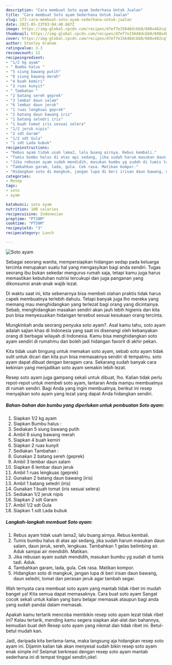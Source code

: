 ```yaml
---
description: "Cara membuat Soto ayam Sederhana Untuk Jualan"
title: "Cara membuat Soto ayam Sederhana Untuk Jualan"
slug: 173-cara-membuat-soto-ayam-sederhana-untuk-jualan
date: 2021-05-23T03:04:40.687Z
image: https://img-global.cpcdn.com/recipes/d7ef7e15648dcbb0/680x482cq70/soto-ayam-foto-resep-utama.jpg
thumbnail: https://img-global.cpcdn.com/recipes/d7ef7e15648dcbb0/680x482cq70/soto-ayam-foto-resep-utama.jpg
cover: https://img-global.cpcdn.com/recipes/d7ef7e15648dcbb0/680x482cq70/soto-ayam-foto-resep-utama.jpg
author: Stanley Graham
ratingvalue: 3.3
reviewcount: 12
recipeingredient:
- "1/2 kg ayam"
- " Bumbu halus "
- "5 siung bawang putih"
- "8 siung bawang merah"
- "4 buah kemiri"
- "2 ruas kunyit"
- " Tambahan "
- "2 batang sereh geprek"
- "3 lembar daun salam"
- "6 lembar daun jeruk"
- "1 ruas lengkuas geprek"
- "2 batang daun bawang iris"
- "1 batang seledri iris"
- "1 buah tomat iris sesuai selera"
- "1/2 jeruk nipis"
- "2 sdt Garam"
- "1/2 sdt Gula"
- "1 sdt Lada bubuk"
recipeinstructions:
- "Rebus ayam tidak usah lama2, lalu buang airnya. Rebus kembali."
- "Tumis bumbu halus di atas api sedang, jika sudah harum masukan daun salam, daun jeruk, sereh, lengkuas. Tambahkan 1 gelas belimbing air. Aduk sampai air mendidih. Matikan."
- "Jika rebusan ayam sudah mendidih, masukan bumbu yg sudah di tumis tadi. Aduk."
- "Tambahkan garam, lada, gula. Cek rasa. Matikan kompor."
- "Hidangkan soto di mangkuk, jangan lupa di beri irisan daun bawang, daun seledri, tomat dan perasan jeruk agar tambah segar."
categories:
- Resep
tags:
- soto
- ayam

katakunci: soto ayam 
nutrition: 100 calories
recipecuisine: Indonesian
preptime: "PT28M"
cooktime: "PT50M"
recipeyield: "3"
recipecategory: Lunch

---
```



![Soto ayam](https://img-global.cpcdn.com/recipes/d7ef7e15648dcbb0/680x482cq70/soto-ayam-foto-resep-utama.jpg)

Sebagai seorang wanita, mempersiapkan hidangan sedap pada keluarga tercinta merupakan suatu hal yang mengasyikan bagi anda sendiri. Tugas seorang ibu bukan sekedar mengurus rumah saja, tetapi kamu juga harus memastikan kebutuhan nutrisi tercukupi dan juga panganan yang dikonsumsi anak-anak wajib lezat.

Di waktu  saat ini, kita sebenarnya bisa membeli olahan praktis tidak harus capek membuatnya terlebih dahulu. Tetapi banyak juga lho mereka yang memang mau menghidangkan yang terlezat bagi orang yang dicintainya. Sebab, menghidangkan masakan sendiri akan jauh lebih higienis dan kita pun bisa menyesuaikan hidangan tersebut sesuai kesukaan orang tercinta. 



Mungkinkah anda seorang penyuka soto ayam?. Asal kamu tahu, soto ayam adalah sajian khas di Indonesia yang saat ini disenangi oleh kebanyakan orang di berbagai wilayah di Indonesia. Kamu bisa menghidangkan soto ayam sendiri di rumahmu dan boleh jadi hidangan favorit di akhir pekan.

Kita tidak usah bingung untuk memakan soto ayam, sebab soto ayam tidak sulit untuk dicari dan kita pun bisa memasaknya sendiri di tempatmu. soto ayam dapat dibuat dengan beragam cara. Sekarang sudah banyak cara kekinian yang menjadikan soto ayam semakin lebih lezat.

Resep soto ayam juga gampang sekali untuk dibuat, lho. Kalian tidak perlu repot-repot untuk membeli soto ayam, lantaran Anda mampu membuatnya di rumah sendiri. Bagi Anda yang ingin membuatnya, berikut ini resep menyajikan soto ayam yang lezat yang dapat Anda hidangkan sendiri.

<!--inarticleads1-->

##### Bahan-bahan dan bumbu yang diperlukan untuk pembuatan Soto ayam:

1. Siapkan 1/2 kg ayam
1. Siapkan  Bumbu halus :
1. Sediakan 5 siung bawang putih
1. Ambil 8 siung bawang merah
1. Siapkan 4 buah kemiri
1. Siapkan 2 ruas kunyit
1. Sediakan  Tambahan :
1. Gunakan 2 batang sereh (geprek)
1. Ambil 3 lembar daun salam
1. Siapkan 6 lembar daun jeruk
1. Ambil 1 ruas lengkuas (geprek)
1. Gunakan 2 batang daun bawang (iris)
1. Ambil 1 batang seledri (iris)
1. Gunakan 1 buah tomat (iris sesuai selera)
1. Sediakan 1/2 jeruk nipis
1. Siapkan 2 sdt Garam
1. Ambil 1/2 sdt Gula
1. Siapkan 1 sdt Lada bubuk




<!--inarticleads2-->

##### Langkah-langkah membuat Soto ayam:

1. Rebus ayam tidak usah lama2, lalu buang airnya. Rebus kembali.
1. Tumis bumbu halus di atas api sedang, jika sudah harum masukan daun salam, daun jeruk, sereh, lengkuas. Tambahkan 1 gelas belimbing air. Aduk sampai air mendidih. Matikan.
1. Jika rebusan ayam sudah mendidih, masukan bumbu yg sudah di tumis tadi. Aduk.
1. Tambahkan garam, lada, gula. Cek rasa. Matikan kompor.
1. Hidangkan soto di mangkuk, jangan lupa di beri irisan daun bawang, daun seledri, tomat dan perasan jeruk agar tambah segar.




Wah ternyata cara membuat soto ayam yang mantab tidak ribet ini mudah banget ya! Kita semua dapat memasaknya. Cara buat soto ayam Sangat cocok sekali untuk kalian yang baru belajar memasak ataupun bagi anda yang sudah pandai dalam memasak.

Apakah kamu tertarik mencoba membikin resep soto ayam lezat tidak ribet ini? Kalau tertarik, mending kamu segera siapkan alat-alat dan bahannya, kemudian buat deh Resep soto ayam yang nikmat dan tidak ribet ini. Betul-betul mudah kan. 

Jadi, daripada kita berlama-lama, maka langsung aja hidangkan resep soto ayam ini. Dijamin kalian tak akan menyesal sudah bikin resep soto ayam enak simple ini! Selamat berkreasi dengan resep soto ayam mantab sederhana ini di tempat tinggal sendiri,oke!.


